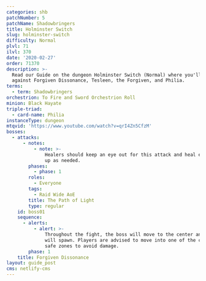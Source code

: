 ```yaml
---
categories: shb
patchNumber: 5
patchName: Shadowbringers
title: Holminster Switch
slug: holminster-switch
difficulty: Normal
plvl: 71
ilvl: 370
date: '2020-02-27'
order: 71370
description: >-
  Read our Guide on the dungeon Holminster Switch (Normal) where you'll face off
  against Forgiven Dissonance, Tesleen, the Forgiven, and Philia.
terms:
  - term: Shadowbringers
orchestrion: To Fire and Sword Orchestrion Roll
minion: Black Hayate
triple-triad:
  - card-name: Philia
instanceType: dungeon
mtqvid: 'https://www.youtube.com/watch?v=qrI4Zn5CfzM'
bosses:
  - attacks:
      - notes:
          - note: >-
              Healers should keep an eye out for this attack and heal everyone
              up as needed.
        phases:
          - phase: 1
        roles:
          - Everyone
        tags:
          - Raid Wide AoE
        title: The Path of Light
        type: regular
    id: boss01
    sequence:
      - alerts:
          - alert: >-
              Throughout the fight, the boss will move to the center and orbs
              will spawn. Players are advised to move into one of the created
              safe zones to avoid damage.
        phase: 1
    title: Forgiven Dissonance
layout: guide_post
cms: netlify-cms
---
```


